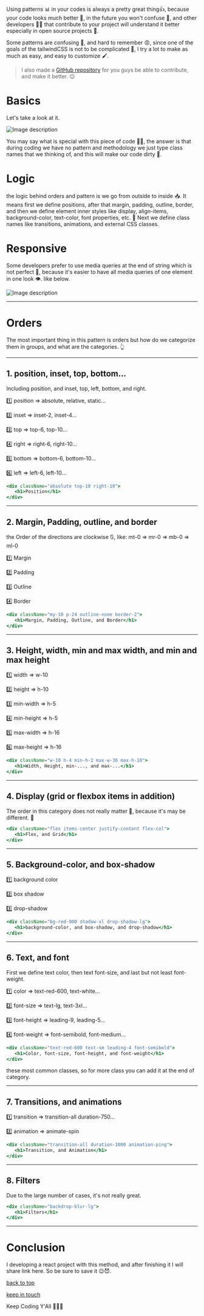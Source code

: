 Using patterns 📊 in your codes is always a pretty great thing👍, because your code looks much better 👀, in the future you won't confuse 🧠, and other developers 🧑‍💻 that contribute to your project will understand it better especially in open source projects 📖.

Some patterns are confusing 🧠, and hard to remember 😡, since one of the goals of the tailwindCSS is not to be complicated 🦾, I try a lot to make as much as easy, and easy to customize 🖌️.


> I also made a [GitHub repository](https://github.com/vito-mohagheghian/tailwindcss-classes-pattern/tree/main) for you guys be able to contribute, and make it better. 😉 


# Basics

Let's take a look at it.

![Image description](https://dev-to-uploads.s3.amazonaws.com/uploads/articles/9vpdteiosxn4tkbvt338.png)

You may say what is special with this piece of code 🤔💭, the answer is that during coding we have no pattern and methodology we just type class names that we thinking of, and this will make our code dirty 💩.

# Logic 
the logic behind orders and pattern is we go from outside to inside 📥. It means first we define positions, after that margin, padding, outline, border, and then we define element inner styles like display, align-items, background-color, text-color, font properties, etc. 🚌 Next we define class names like transitions, animations, and external CSS classes.

# Responsive 
Some developers prefer to use media queries at the end of string which is not perfect 🔔, because it's easier to have all media queries of one element in one look 👁️. like below.


![Image description](https://dev-to-uploads.s3.amazonaws.com/uploads/articles/i56zbt6q8rxao62vvn52.png)

------

# Orders 
The most important thing in this pattern is orders but how do we categorize them in groups, and what are the categories. 👆

-----

## 1. position, inset, top, bottom... 
Including position, and inset, top, left, bottom, and right.

1️⃣ position => absolute, relative, static... 

2️⃣ inset    => inset-2, inset-4...

3️⃣ top      => top-6, top-10...

4️⃣ right    => right-6, right-10...

5️⃣ bottom   => bottom-6, bottom-10...

6️⃣ left     => left-6, left-10...


```jsx
<div className="absolute top-10 right-10">
   <h1>Position</h1>
</div>
```

-----

## 2. Margin, Padding, outline, and border

the Order of the directions are clockwise 🔃, like: mt-0 => mr-0 => mb-0 => ml-0

1️⃣ Margin

2️⃣ Padding

3️⃣ Outline

4️⃣ Border


```jsx
<div className="my-10 p-24 outline-none border-2">
   <h1>Margin, Padding, Outline, and Border</h1>
</div>
```

-----

## 3. Height, width, min and max width, and min and max height

1️⃣ width => w-10

2️⃣ height => h-10

3️⃣ min-width => h-5

4️⃣ min-height => h-5

5️⃣ max-width => h-16

6️⃣ max-height => h-16


```jsx
<div className="w-10 h-4 min-h-2 max-w-36 max-h-10">
   <h1>Width, Height, min-..., and max-...</h1>
</div>
```

-----

## 4. Display (grid or flexbox items in addition)
The order in this category does not really matter 🫠, because it's may be different. 🛫

```jsx
<div className="flex items-center justify-content flex-col">
   <h1>Flex, and Grid</h1>
</div>
```

-----

## 5. Background-color, and box-shadow

1️⃣ background color

2️⃣ box shadow

3️⃣ drop-shadow


```jsx
<div className="bg-red-900 shadow-xl drop-shadow-lg">
   <h1>background-color, and box-shadow, and drop-shadow</h1>
</div>
```

------

## 6. Text, and font
First we define text color, then text font-size, and last but not least font-weight.

1️⃣ color => text-red-600, text-white...

2️⃣ font-size => text-lg, text-3xl...

3️⃣ font-height => leading-9, leading-5...

4️⃣ font-weight => font-semibold, font-medium...


```jsx
<div className="text-red-600 text-sm leading-4 font-semibold">
   <h1>Color, font-size, font-height, and font-weight</h1>
</div>
```

these most common classes, so for more class you can add it at the end of category. 

-------

## 7. Transitions, and animations

1️⃣ transition => transition-all duration-750...

2️⃣ animation => animate-spin


```jsx
<div className="transition-all duration-1000 animation-ping">
   <h1>Transition, and Animation</h1>
</div>
```

-----

## 8. Filters 
Due to the large number of cases, it's not really great.

```jsx
<div className="backdrop-blur-lg">
   <h1>Filters</h1>
</div>
```

------

# Conclusion
I developing a react project with this method, and after finishing it I will share link here. So be sure to save it 😉😈.

[back to top](#basics)

[keep in touch](https://vito.vercel.app) 

Keep Coding Y'All 👨🏻‍💻


